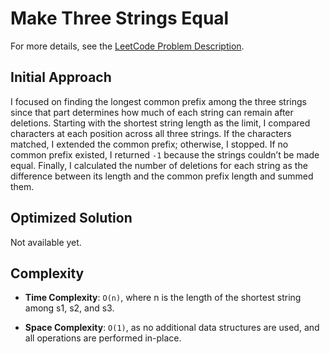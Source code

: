 # Make Three Strings Equal

For more details, see the [LeetCode Problem Description](https://leetcode.com/problems/make-three-strings-equal/description/).

## Initial Approach

I focused on finding the longest common prefix among the three strings since that part determines how much of each string can remain after deletions. Starting with the shortest string length as the limit, I compared characters at each position across all three strings. If the characters matched, I extended the common prefix; otherwise, I stopped. If no common prefix existed, I returned `-1` because the strings couldn’t be made equal. Finally, I calculated the number of deletions for each string as the difference between its length and the common prefix length and summed them.

## Optimized Solution

Not available yet.

## Complexity

- **Time Complexity**: `O(n)`, where n is the length of the shortest string among s1, s2, and s3.

- **Space Complexity**: `O(1)`, as no additional data structures are used, and all operations are performed in-place.
